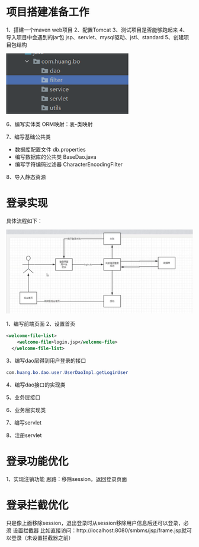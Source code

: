# 项目搭建准备工作
1、搭建一个maven web项目
2、配置Tomcat
3、测试项目是否能够跑起来
4、导入项目中会遇到的jar包
   jsp、servlet、mysql驱动、jstl、standard
5、创建项目包结构

![img.png](img.png)

6、编写实体类
ORM映射：表-类映射

7、编写基础公共类
* 数据库配置文件
  db.properties
* 编写数据库的公共类
  BaseDao.java
* 编写字符编码过滤器
  CharacterEncodingFilter

8、导入静态资源

# 登录实现
具体流程如下：

![img_1.png](img_1.png)

1、编写前端页面
2、设置首页
```xml
<welcome-file-list>
    <welcome-file>login.jsp</welcome-file>
  </welcome-file-list>
```
3、编写dao层得到用户登录的接口
```java
com.huang.bo.dao.user.UserDaoImpl.getLoginUser
```
4、编写dao接口的实现类

5、业务层接口

6、业务层实现类

7、编写servlet

8、注册servlet

# 登录功能优化
1、实现注销功能
思路：移除session，返回登录页面

# 登录拦截优化
只是像上面移除session，退出登录时从session移除用户信息后还可以登录，必须
设置拦截器
比如直接访问：http://localhost:8080/smbms/jsp/frame.jsp就可以登录（未设置拦截器之前）